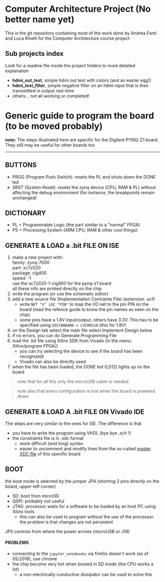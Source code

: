 # Computer Architecture Project (No better name yet)
This is the git repository containing most of the work done by Andrea Fanti and Luca Rinelli for the Computer Architecture course project

## Sub projects index
Look for a readme file inside the project folders to more detailed explanation
* __hdmi_out_test__, simple hdmi out test with colors (and an easter egg!)
* __hdmi_test_filter__, simple negative filter on an hdmi input that is then transmitted in output real-time
* others... not all working or completed!

# Generic guide to program the board (to be moved probably)

**note:**
The steps illustrated here are specific for the Digilent PYNQ-Z1 board.  
They still may be useful for other boards too

* * *

## BUTTONS
* PROG (Program Push Switch): resets the PL and shuts down the DONE led
* SRST (System Reset): resets the zynq device (CPU, RAM & PL) without affecting
  the debug environment (for instance, the breakpoints remain unchanged)

## DICTIONARY
* PL = Programmable Logic (the part similar to a "normal" FPGA)
* PS = Processing System (ARM CPU, RAM & other cool things)

## GENERATE & LOAD a .bit FILE ON ISE
1. make a new project with:  
	family:	zynq-7000  
	part:		xc7z020  
	package:	clg400  
	speed:		-1  
	use the xc7z020-1-clg400 for the pynq-z1 board  
	all these info are printed directly on the chip
2. write the program (or use the schematic editor)
3. add a new source file (Implementation Contraints File) (extension .ucf)
	* write ` NET "X" LOC "PIN" ` to map the I/O net to the pin PIN on the board
	  (read the refence guide to know the pin names as seen on the chip)
	* some pins have a 1.8V input/output, others have 3.3V. This has to be
	  specified using ` IOSTANDARD = LVCMOS18 ` (this for 1.8V)
4. on the Design tab select the main file select Implement Design below
5. if no errors, you can do Generate Programming File
6. load the .bit file using Xilinx SDK from Vivado
	(in the menu: Xilinx/program FPGA/)
	* you can try selecting the device to see if the board has been recognized)
	* Vivado can also be directly used
7. when the file has been loaded, the DONE led (LD12) lights up on the board

> *note* that for all this only the microUSB cable is needed

> *note* also that every configuration is lost when the board is powered down

## GENERATE & LOAD A .bit FILE ON Vivado IDE
The steps are very similar to the ones for ISE.
The difference is that
* you have to write the program using VHDL (bye bye .sch !)
* the constraints file is in .xdc format
	* more difficult (and long) syntax
	* easier to uncomment and modify lines from the so-called [master XDC file][1]
	  of this specific board

## BOOT
the boot mode is selected by the jumper JP4
(shorting 2 pins directly on the board, upper-left corner)
* SD: boot from microSD
* QSPI: probably not useful
* JTAG: processor waits for a software to be loaded by an host PC using Xilinx
  tools
	- this can also be used to program without the use of the processor.
	  the problem is that changes are not persistent

JP5 controls from where the power arrives (microUSB or J18)

#### PROBLEMS ####
* connecting to the `jupyter_notebooks` via firefox doesn't work (as of 05/2018),
  use chrome
* the chip become very hot when booted in SD mode (the CPU works a lot)
	- a non-electrically-conductive dissipator can be used to solve this

[1]: https://reference.digilentinc.com/_media/reference/programmable-logic/pynq-z1/pynq-z1_c.zip
	"pynq-z1 master xdc file"


<!--
sets the tab width to 4 spaces
vim: tabstop=4 shiftwidth=4
-->
